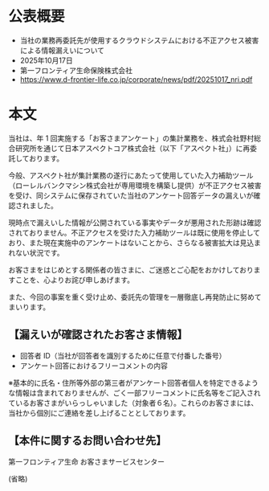 # 公表概要
- 当社の業務再委託先が使用するクラウドシステムにおける不正アクセス被害による情報漏えいについて
- 2025年10月17日
- 第一フロンティア生命保険株式会社
- https://www.d-frontier-life.co.jp/corporate/news/pdf/20251017_nri.pdf

# 本文
当社は、年 1 回実施する「お客さまアンケート」の集計業務を、株式会社野村総合研究所を通じて日本アスペクトコア株式会社（以下「アスペクト社」）に再委託しております。

今般、アスペクト社が集計業務の遂行にあたって使用していた入力補助ツール（ローレルバンクマシン株式会社が専用環境を構築し提供）が不正アクセス被害を受け、同システムに保存されていた当社のアンケート回答データの漏えいが確認されました。

現時点で漏えいした情報が公開されている事実やデータが悪用された形跡は確認されておりません。不正アクセスを受けた入力補助ツールは既に使用を停止しており、また現在実施中のアンケートはないことから、さらなる被害拡大は見込まれない状況です。

お客さまをはじめとする関係者の皆さまに、ご迷惑とご心配をおかけしておりますことを、心よりお詫び申しあげます。

また、今回の事案を重く受け止め、委託先の管理を一層徹底し再発防止に努めてまいります。

## 【漏えいが確認されたお客さま情報】
- 回答者 ID（当社が回答者を識別するために任意で付番した番号）
- アンケート回答におけるフリーコメントの内容

※基本的に氏名・住所等外部の第三者がアンケート回答者個人を特定できるような情報は含まれておりませんが、ごく一部フリーコメントに氏名等をご記入されているお客さまがいらっしゃいました（対象者６名）。これらのお客さまには、当社から個別にご連絡を差し上げることとしております。

## 【本件に関するお問い合わせ先】
第一フロンティア生命 お客さまサービスセンター

(省略)
